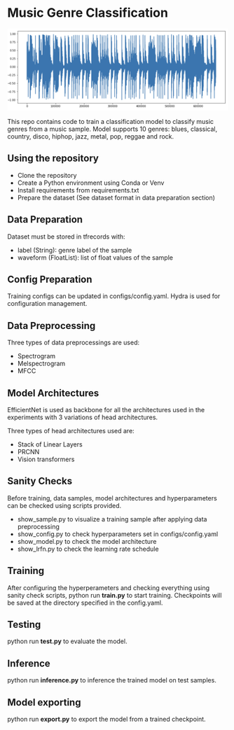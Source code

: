 # Music Genre Classification

![sample](assets/sample.png)

This repo contains code to train a classification model to classify music genres from a music sample. Model supports 10 genres: blues, classical, country, disco, hiphop, jazz, metal, pop, reggae and rock.   
   
## Using the repository
- Clone the repository
- Create a Python environment using Conda or Venv
- Install requirements from requirements.txt
- Prepare the dataset (See dataset format in data preparation section)

## Data Preparation
Dataset must be stored in tfrecords with:
- label (String): genre label of the sample
- waveform (FloatList): list of float values of the sample   

## Config Preparation
Training configs can be updated in configs/config.yaml. Hydra is used for configuration management.

## Data Preprocessing
Three types of data preprocessings are used:
- Spectrogram
- Melspectrogram
- MFCC 

## Model Architectures
EfficientNet is used as backbone for all the architectures used in the experiments with 3 variations of head architectures.   
   
Three types of head architectures used are:
- Stack of Linear Layers
- PRCNN
- Vision transformers

## Sanity Checks
Before training, data samples, model architectures and hyperparameters can be checked using scripts provided.
- show_sample.py to visualize a training sample after applying data preprocessing
- show_config.py to check hyperparameters set in configs/config.yaml
- show_model.py to check the model architecture
- show_lrfn.py to check the learning rate schedule

## Training
After configuring the hyperperameters and checking everything using sanity check scripts, python run **train.py** to start training. Checkpoints will be saved at the directory specified in the config.yaml.

## Testing
python run **test.py** to evaluate the model.

## Inference
python run **inference.py** to inference the trained model on test samples.

## Model exporting
python run **export.py** to export the model from a trained checkpoint.
